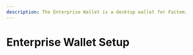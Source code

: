 ```yaml
---
description: The Enterprise Wallet is a desktop wallet for Factom.
---
```


# Enterprise Wallet Setup

